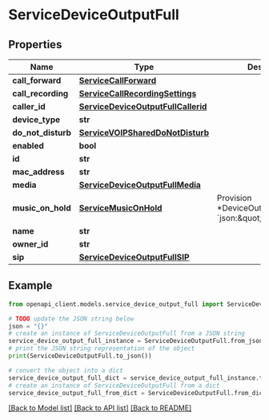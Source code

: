 # ServiceDeviceOutputFull


## Properties

Name | Type | Description | Notes
------------ | ------------- | ------------- | -------------
**call_forward** | [**ServiceCallForward**](ServiceCallForward.md) |  | [optional] 
**call_recording** | [**ServiceCallRecordingSettings**](ServiceCallRecordingSettings.md) |  | [optional] 
**caller_id** | [**ServiceDeviceOutputFullCallerid**](ServiceDeviceOutputFullCallerid.md) |  | [optional] 
**device_type** | **str** |  | [optional] 
**do_not_disturb** | [**ServiceVOIPSharedDoNotDisturb**](ServiceVOIPSharedDoNotDisturb.md) |  | [optional] 
**enabled** | **bool** |  | [optional] 
**id** | **str** |  | [optional] 
**mac_address** | **str** |  | [optional] 
**media** | [**ServiceDeviceOutputFullMedia**](ServiceDeviceOutputFullMedia.md) |  | [optional] 
**music_on_hold** | [**ServiceMusicOnHold**](ServiceMusicOnHold.md) | Provision  *DeviceOutputFullProvision &#x60;json:\&quot;provision\&quot;&#x60; | [optional] 
**name** | **str** |  | [optional] 
**owner_id** | **str** |  | [optional] 
**sip** | [**ServiceDeviceOutputFullSIP**](ServiceDeviceOutputFullSIP.md) |  | [optional] 

## Example

```python
from openapi_client.models.service_device_output_full import ServiceDeviceOutputFull

# TODO update the JSON string below
json = "{}"
# create an instance of ServiceDeviceOutputFull from a JSON string
service_device_output_full_instance = ServiceDeviceOutputFull.from_json(json)
# print the JSON string representation of the object
print(ServiceDeviceOutputFull.to_json())

# convert the object into a dict
service_device_output_full_dict = service_device_output_full_instance.to_dict()
# create an instance of ServiceDeviceOutputFull from a dict
service_device_output_full_from_dict = ServiceDeviceOutputFull.from_dict(service_device_output_full_dict)
```
[[Back to Model list]](../README.md#documentation-for-models) [[Back to API list]](../README.md#documentation-for-api-endpoints) [[Back to README]](../README.md)


